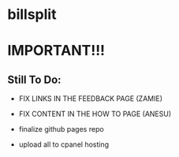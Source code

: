 # billsplit

# IMPORTANT!!!
## Still To Do:
- FIX LINKS IN THE FEEDBACK PAGE (ZAMIE)
- FIX CONTENT IN THE HOW TO PAGE (ANESU)

- finalize github pages repo
- upload all to cpanel hosting
